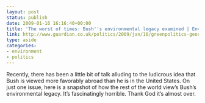 ```yaml
---
layout: post
status: publish
date: 2009-01-16 16:16:40+00:00
title: 'The worst of times: Bush''s environmental legacy examined | Environment | guardian.co.uk'
link: http://www.guardian.co.uk/politics/2009/jan/16/greenpolitics-georgebush
type: aside
categories:
- environment
- politics
---
```


Recently, there has been a little bit of talk alluding to the ludicrous idea that Bush is viewed more favorably abroad than he is in the United States. On just one issue, here is a snapshot of how the rest of the world view’s Bush’s environmental legacy. It’s fascinatingly horrible.  Thank God it’s almost over.
